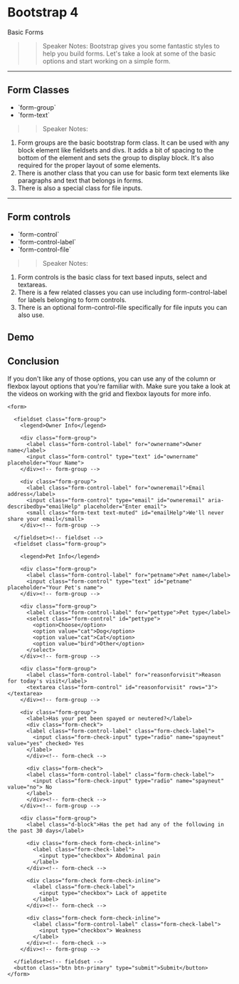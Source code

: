 <!-- .slide: data-state="title" -->
# Bootstrap 4
Basic Forms

> > Speaker Notes:
Bootstrap gives you some fantastic styles to help you build forms. Let's take a look at some of the basic options and start working on a simple form.

---

<!-- .slide: data-state="hasicon" -->

## <i class="fa fa-check-square-o"></i> Form Classes

<ul>
	<li class="fragment">`form-group`</li>
	<li class="fragment">`form-text`</li>
</ul>

> > Speaker Notes:
1. Form groups are the basic bootstrap form class. It can be used with any block element like fieldsets and divs. It adds a bit of spacing to the bottom of the element and sets the group to display block. It's also required for the proper layout of some elements.
1. There is another class that you can use for basic form text elements like paragraphs and text that belongs in forms.
1. There is also a special class for file inputs.
---

<!-- .slide: data-state="hasicon" -->

## <i class="fa fa-check-square-o"></i> Form controls

<ul>
	<li class="fragment">`form-control`</li>
	<li class="fragment">`form-control-label`</li>
	<li class="fragment">`form-control-file`</li>
</ul>

> > Speaker Notes:
1. Form controls is the basic class for text based inputs, select and textareas.
1. There is a few related classes you can use including form-control-label for labels belonging to form controls.
1. There is an optional form-control-file specifically for file inputs you can also use.


## Demo

## Conclusion
If you don't like any of those options, you can use any of the column or flexbox layout options that you're familiar with. Make sure you take a look at the videos on working with the grid and flexbox layouts for more info.

```
<form>

  <fieldset class="form-group">
    <legend>Owner Info</legend>

    <div class="form-group">
      <label class="form-control-label" for="ownername">Owner name</label>
      <input class="form-control" type="text" id="ownername" placeholder="Your Name">
    </div><!-- form-group -->

    <div class="form-group">
      <label class="form-control-label" for="owneremail">Email address</label>
      <input class="form-control" type="email" id="owneremail" aria-describedby="emailHelp" placeholder="Enter email">
      <small class="form-text text-muted" id="emailHelp">We'll never share your email</small>
    </div><!-- form-group -->

  </fieldset><!-- fieldset -->
  <fieldset class="form-group">

    <legend>Pet Info</legend>

    <div class="form-group">
      <label class="form-control-label" for="petname">Pet name</label>
      <input class="form-control" type="text" id="petname" placeholder="Your Pet's name">
    </div><!-- form-group -->

    <div class="form-group">
      <label class="form-control-label" for="pettype">Pet type</label>
      <select class="form-control" id="pettype">
        <option>Choose</option>
        <option value="cat">Dog</option>
        <option value="cat">Cat</option>
        <option value="bird">Other</option>
      </select>
    </div><!-- form-group -->

    <div class="form-group">
      <label class="form-control-label" for="reasonforvisit">Reason for today's visit</label>
      <textarea class="form-control" id="reasonforvisit" rows="3"></textarea>
    </div><!-- form-group -->

    <div class="form-group">
      <label>Has your pet been spayed or neutered?</label>
      <div class="form-check">
      <label class="form-control-label" class="form-check-label">
        <input class="form-check-input" type="radio" name="spayneut" value="yes" checked> Yes
      </label>
      </div><!-- form-check -->

      <div class="form-check">
      <label class="form-control-label" class="form-check-label">
        <input class="form-check-input" type="radio" name="spayneut" value="no"> No
      </label>
      </div><!-- form-check -->
    </div><!-- form-group -->

    <div class="form-group">
      <label class="d-block">Has the pet had any of the following in the past 30 days</label>

      <div class="form-check form-check-inline">
        <label class="form-check-label">
          <input type="checkbox"> Abdominal pain
        </label>
      </div><!-- form-check -->

      <div class="form-check form-check-inline">
        <label class="form-check-label">
          <input type="checkbox"> Lack of appetite
        </label>
      </div><!-- form-check -->

      <div class="form-check form-check-inline">
        <label class="form-control-label" class="form-check-label">
          <input type="checkbox"> Weakness
        </label>
      </div><!-- form-check -->
    </div><!-- form-group -->

  </fieldset><!-- fieldset -->
  <button class="btn btn-primary" type="submit">Submit</button>
</form>


```